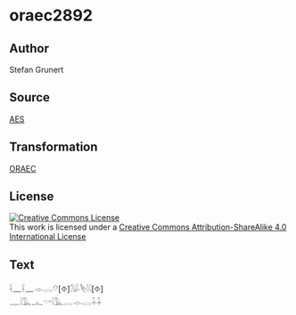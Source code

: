 # oraec2892

## Author

Stefan Grunert

## Source

[AES](https://github.com/simondschweitzer/aes)

## Transformation

[ORAEC](https://oraec.github.io/)

## License

<a rel="license" href="http://creativecommons.org/licenses/by-sa/4.0/"><img alt="Creative Commons License" style="border-width:0" src="https://i.creativecommons.org/l/by-sa/4.0/88x31.png" /></a><br />This work is licensed under a <a rel="license" href="http://creativecommons.org/licenses/by-sa/4.0/">Creative Commons Attribution-ShareAlike 4.0 International License</a>

## Text

𓌢𓈖𓌢𓈖𓁹𓂋𓄣[⯑]𓅮𓌸𓇋𓇋[⯑]<br>
𓊃𓇋𓅓𓂜𓎡𓇋𓅓𓐛𓁹𓂋𓇑𓇑<br>
